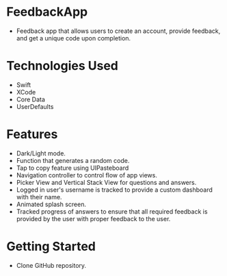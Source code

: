 # FeedbackApp
- Feedback app that allows users to create an account, provide feedback, and get a unique code upon completion. 

# Technologies Used
- Swift
- XCode
- Core Data
- UserDefaults

# Features
- Dark/Light mode.
- Function that generates a random code.
- Tap to copy feature using UIPasteboard
- Navigation controller to control flow of app views.
- Picker View and Vertical Stack View for questions and answers.
- Logged in user's username is tracked to provide a custom dashboard with their name.
- Animated splash screen.
- Tracked progress of answers to ensure that all required feedback is provided by the user with proper feedback to the user.

# Getting Started
- Clone GitHub repository.
